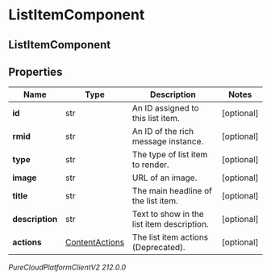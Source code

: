 # ListItemComponent

## ListItemComponent

## Properties

|Name | Type | Description | Notes|
|------------ | ------------- | ------------- | -------------|
| **id** | str | An ID assigned to this list item. | [optional] |
| **rmid** | str | An ID of the rich message instance. | [optional] |
| **type** | str | The type of list item to render. | [optional] |
| **image** | str | URL of an image. | [optional] |
| **title** | str | The main headline of the list item. | [optional] |
| **description** | str | Text to show in the list item description. | [optional] |
| **actions** | [ContentActions](ContentActions) | The list item actions (Deprecated). | [optional] |



_PureCloudPlatformClientV2 212.0.0_
